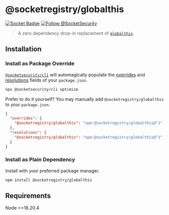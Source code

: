 # @socketregistry/globalthis

[![Socket Badge](https://socket.dev/api/badge/npm/package/@socketregistry/globalthis)](https://socket.dev/npm/package/@socketregistry/globalthis)
[![Follow @SocketSecurity](https://img.shields.io/twitter/follow/SocketSecurity?style=social)](https://twitter.com/SocketSecurity)

> A zero dependency drop-in replacement of
> [`globalthis`](https://www.npmjs.com/package/globalthis).

## Installation

### Install as Package Override

[`@socketsecurity/cli`](https://www.npmjs.com/package/@socketsecurity/cli) will
automagically populate the
[overrides](https://docs.npmjs.com/cli/v9/configuring-npm/package-json#overrides)
and [resolutions](https://yarnpkg.com/configuration/manifest#resolutions) fields
of your `package.json`.

```sh
npx @socketsecurity/cli optimize
```

Prefer to do it yourself? You may manually add `@socketregistry/globalthis` to
your `package.json`.

```json
{
  "overrides": {
    "@socketregistry/globalthis": "npm:@socketregistry/globalthis@^1"
  },
  "resolutions": {
    "@socketregistry/globalthis": "npm:@socketregistry/globalthis@^1"
  }
}
```

### Install as Plain Dependency

Install with your preferred package manager.

```sh
npm install @socketregistry/globalthis
```

## Requirements

Node &gt;=18.20.4
